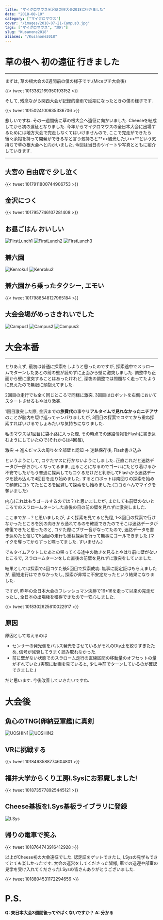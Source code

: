 ```yaml
---
title: "マイクロマウス金沢草の根大会2018に行きました"
date: "2018-08-10"
category: ["マイクロマウス"]
cover: "/images/2018-07-21-Campus3.jpg"
tags: ["マイクロマウス", "旅行"]
slug: "Kusanone2018"
aliases: "/Kusanone2018"
---
```

# 草の根へ 初の遠征 行きました
-----------
まずは, 草の根大会の2週間前の僕の様子です.(Miceプチ大会後)

{{< tweet 1013382169350193152 >}}

そして, 残念ながら関西大会が記録的豪雨で延期になったときの僕の様子です.

{{< tweet 1015024100635336706 >}}

悲しいですね. その一週間後に草の根大会へ遠征に向かいました. Cheeseを結成してから初の遠征となりました.
今年からマイクロマウスの全日本大会に出場するためには地方大会で完走しなくてはいけませんので, ここで完走ができたら後々余裕を持って開発ができるなと言う気持ちと**>>観光したい<<**という気持ちで草の根大会へと向かいました.
今回は当日のツイートや写真とともに紹介していきます.

-----------
## 大宮の 自由席で 少し泣く
{{< tweet 1017911800744906753 >}}

## 金沢につく
{{< tweet 1017957746107281408 >}}

## お昼ごはん おいしい
![FirstLunch1](/images/2018-07-21-Nagahachi1.jpg)
![FirstLunch2](/images/2018-07-21-Nagahachi2.jpg)
![FirstLunch3](/images/2018-07-21-Nagahachi3.jpg)
## 兼六園
![Kenroku1](/images/2018-07-21-Kenroku1.jpg)
![Kenroku2](/images/2018-07-21-Kenroku2.jpg)

## 兼六園から乗ったタクシー, エモい
{{< tweet 1017988548127965184 >}}

## 大会会場がめっさきれいでした
![Campus1](/images/2018-07-21-Campus1.jpg)
![Campus2](/images/2018-07-21-Campus2.jpg)
![Campus3](/images/2018-07-21-Campus3.jpg)

# 大会本番

-----------------
とりあえず, 最初は普通に探索をしようと思ったのですが, 探索途中でスラロームでターンしたあとの前の壁が読めずに正面から壁に激突しました. 
調整中も正面から壁に激突することはあったけれど, 深夜の調整では問題なく走ってたように見えたので無限に頭抱えてました.

2回目の走行でも全く同じところで同様に激突. 3回目はロボットを右側においてスタートさせるもやはり激突.

1回目激突した際, 金沢までの**旅費代**の事や**リアルタイムで見れなかったニチアサ**のことが脳内を駆け巡ってテンパりましたが, 3回目の探索でコケてから重ね探索すればいけるでしょみたいな気持ちになりました.

私のマウスは1回目に袋小路に入った際, その時点での迷路情報をFlashに書き込むようにしていたので(それからは4回毎),

激突 -> 進んだマスの周りを全部壁と認知 -> 迷路保存後, Flash書き込み

というようにして, コケたマスに行かないようにしました. 正直これだと迷路データが一部おかしくなってるまま, 走ることになるのでゴールにたどり着けるか不安でしたがもう普通に探索してもコケるだけだと判断してFlashから迷路データを読み込んで4回目を走り始めました.
するとロボットは南回りの探索を始めて頻繁にコケてたところを回避して探索をし始めました.(ココらへんでマイクを奪いました)

内心(これはもうゴールするのでは？)と思いましたが, またしても前壁のないところでのスラロームターンした直後の目の前の壁を見れずに激突しました.

ここまでか...？と思いましたが, よく探索を見てると先程, 1-3回目の探索で行けなかったところを別の向きから通れてるのを確認できたのでそこは迷路データが修復できたと思ったのと, コケた際にブザー音がなってたので, 迷路データを書き込めたと信じて5回目の走行も重ね探索を行って無事にゴールできました.(マイクを奪ってからずっと喋ってました. すいません.)

でもタイムアウトしたあとの帰ってくる途中の動きを見るとやはり前に壁がないところで, スラロームターンをした直後の前壁を見れずに激突をしていました.

結果としては探索で4回コケた後5回目で探索成功. 無事に認定証はもらえましたが, 最短走行はできなかったし, 探索が非常に不安定だったという結果になりました.

ですが, 昨年の全日本大会のフレッシュマン決勝で16\*16を走って以来の完走だったし, 全日本の出場権を獲得できたので一安心しました.

{{< tweet 1018302625610022917 >}}

## 原因
原因として考えるのは

- センサーの発光側をパルス発光をさせているがそれのDty比を絞りすぎたため, 信号が減衰してうまく読み取れなかった.
- 前に壁がない状態でのスラローム走行の直線区間の移動量のオフセットの量がずれていた.(実際に動画を見ていると, 少し手前でターンしているのが確認できました.)

だと思います. 今後改善していきたいですね.

# 大会後

## 魚心のTNG(卵納豆軍艦)に真剣
![UOSHIN1](/images/2018-07-21-UOSHIN1.png)
![UOSHIN2](/images/2018-07-21-UOSHIN2.png)

## VRに挑戦する
{{< tweet 1018463588774604801 >}}

## 福井大学からくり工房I.Sysにお邪魔しました!
{{< tweet 1018735778925445121 >}}

## Cheese基板をI.Sys基板ライブラリに登録
![I.Sys](/images/2018-07-21-I.Sys.jpg)

## 帰りの電車で笑ふ
{{< tweet 1018764743916412928 >}}

以上がCheese初の大会遠征でした. 認定証をゲットできたし, I.Sysの見学もできてとても楽しかったです. 大会の運営をしてくださった皆様, 車での送迎や部室の見学を受け入れてくださったI.Sysの皆さんありがとうございました.

{{< tweet 1018804531172294656 >}}

# P.S.
**Q: 東日本大会3週間後ってやばくないですか？**
**A: 分かる**
